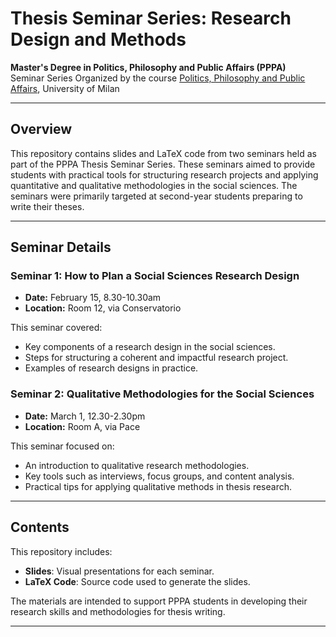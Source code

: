 # Thesis Seminar Series: Research Design and Methods

**Master's Degree in Politics, Philosophy and Public Affairs (PPPA)**  
Seminar Series Organized by the course [Politics, Philosophy and Public Affairs](https://www.unimi.it/it/corsi/laurea-magistrale/politics-philosophy-and-public-affairs-pppa), University of Milan

---

## Overview

This repository contains slides and LaTeX code from two seminars held as part of the PPPA Thesis Seminar Series. These seminars aimed to provide students with practical tools for structuring research projects and applying quantitative and qualitative methodologies in the social sciences.
The seminars were primarily targeted at second-year students preparing to write their theses. 

---

## Seminar Details

### Seminar 1: How to Plan a Social Sciences Research Design  
- **Date:** February 15, 8.30-10.30am  
- **Location:** Room 12, via Conservatorio  

This seminar covered:  
- Key components of a research design in the social sciences.  
- Steps for structuring a coherent and impactful research project.  
- Examples of research designs in practice.  

### Seminar 2: Qualitative Methodologies for the Social Sciences  
- **Date:** March 1, 12.30-2.30pm  
- **Location:** Room A, via Pace  

This seminar focused on:  
- An introduction to qualitative research methodologies.  
- Key tools such as interviews, focus groups, and content analysis.  
- Practical tips for applying qualitative methods in thesis research.  

---

## Contents

This repository includes:  
- **Slides**: Visual presentations for each seminar.  
- **LaTeX Code**: Source code used to generate the slides.  

The materials are intended to support PPPA students in developing their research skills and methodologies for thesis writing.  

---


